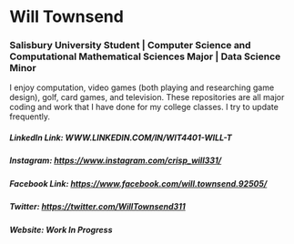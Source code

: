 # Will Townsend
### Salisbury University Student | Computer Science and Computational Mathematical Sciences Major | Data Science Minor

I enjoy computation, video games (both playing and researching game design), golf, card games, and television.
These repositories are all major coding and work that I have done for my college classes. I try to update frequently.

##### LinkedIn Link: WWW.LINKEDIN.COM/IN/WIT4401-WILL-T
##### Instagram: https://www.instagram.com/crisp_will331/
##### Facebook Link: https://www.facebook.com/will.townsend.92505/
##### Twitter: https://twitter.com/WillTownsend311
##### Website: Work In Progress
